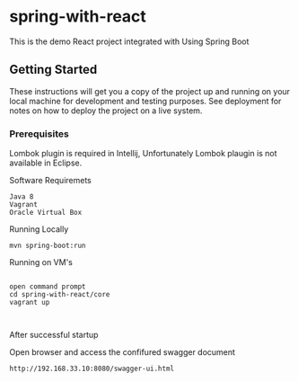 # spring-with-react
This is the demo React project integrated with Using Spring Boot

## Getting Started

These instructions will get you a copy of the project up and running on your local machine for development and testing purposes. See deployment for notes on how to deploy the project on a live system.

### Prerequisites

Lombok plugin is required in Intellij, Unfortunately Lombok plaugin is not available in Eclipse.

Software Requiremets
```
Java 8
Vagrant
Oracle Virtual Box

```
Running Locally

```
mvn spring-boot:run

```

Running on VM's

```

open command prompt
cd spring-with-react/core
vagrant up



```
After successful startup

Open browser and access the confifured swagger document
```
http://192.168.33.10:8080/swagger-ui.html

```
